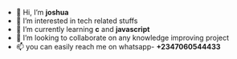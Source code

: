 - 👋 Hi, I’m <b>joshua</b>
- 👀 I’m interested in tech related stuffs
- 🌱 I’m currently learning <b>c</b> and <b>javascript</b>
- 💞️ I’m looking to collaborate on any knowledge improving project
- 📫 you can easily reach me on whatsapp- <b>+2347060544433</b>

<!---
Hoodmanb/Hoodmanb is a ✨ special ✨ repository because its `README.md` (this file) appears on your GitHub profile.
You can click the Preview link to take a look at your changes.
--->
